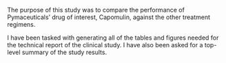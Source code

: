 The purpose of this study was to compare the performance of Pymaceuticals’ drug of interest, Capomulin, against the other treatment regimens.

I have been tasked with generating all of the tables and figures needed for the technical report of the clinical study. 
I have also been asked for a top-level summary of the study results.
